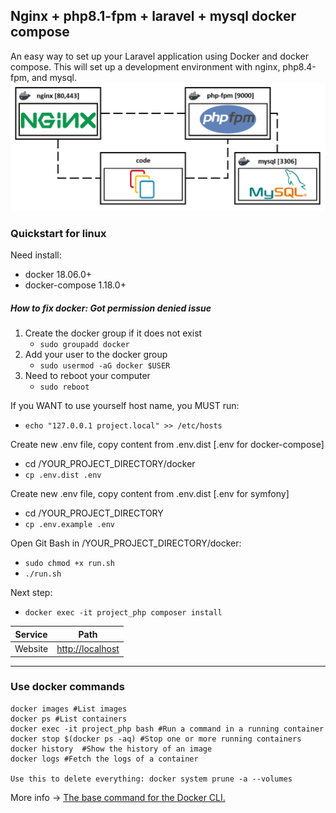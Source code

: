 ## Nginx + php8.1-fpm + laravel + mysql docker compose
An easy way to set up your Laravel application using Docker and docker compose.
This will set up a development environment with nginx, php8.4-fpm, and mysql.
![alt text](docker/schema.png)


### Quickstart for linux

Need install:
- docker 18.06.0+
- docker-compose 1.18.0+

##### How to fix docker: Got permission denied issue
1. Create the docker group if it does not exist
    - ```sudo groupadd docker```
2. Add your user to the docker group
    - ```sudo usermod -aG docker $USER```
3. Need to reboot your computer
    - ```sudo reboot```

If you WANT to use yourself host name, you MUST run:
- ```echo "127.0.0.1 project.local" >> /etc/hosts```

Create new .env file, copy content from .env.dist [.env for docker-compose]
- cd /YOUR_PROJECT_DIRECTORY/docker
- ```cp .env.dist .env```

Create new .env file, copy content from .env.dist [.env for symfony]
- cd /YOUR_PROJECT_DIRECTORY
- ```cp .env.example .env```

Open Git Bash in /YOUR_PROJECT_DIRECTORY/docker:
- ```sudo chmod +x run.sh ```
- ```./run.sh```

Next step:
* ```docker exec -it project_php composer install```

| Service      | Path                    |
| ------------ | ----------------------- |
| Website      | [http://localhost](http://localhost)| 

___
### Use docker commands
    docker images #List images
    docker ps #List containers
    docker exec -it project_php bash #Run a command in a running container
    docker stop $(docker ps -aq) #Stop one or more running containers
    docker history	#Show the history of an image
    docker logs	#Fetch the logs of a container
    
    Use this to delete everything: docker system prune -a --volumes

More info -> [The base command for the Docker CLI.](https://docs.docker.com/engine/reference/commandline/docker/)

